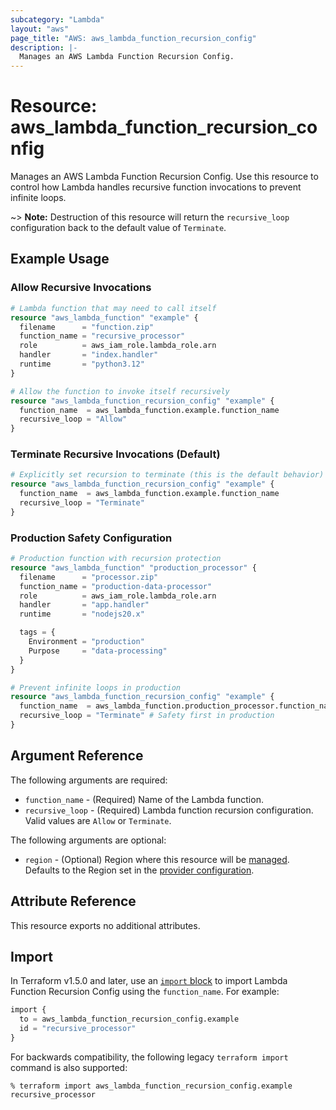 ```yaml
---
subcategory: "Lambda"
layout: "aws"
page_title: "AWS: aws_lambda_function_recursion_config"
description: |-
  Manages an AWS Lambda Function Recursion Config.
---
```


# Resource: aws_lambda_function_recursion_config

Manages an AWS Lambda Function Recursion Config. Use this resource to control how Lambda handles recursive function invocations to prevent infinite loops.

~> **Note:** Destruction of this resource will return the `recursive_loop` configuration back to the default value of `Terminate`.

## Example Usage

### Allow Recursive Invocations

```terraform
# Lambda function that may need to call itself
resource "aws_lambda_function" "example" {
  filename      = "function.zip"
  function_name = "recursive_processor"
  role          = aws_iam_role.lambda_role.arn
  handler       = "index.handler"
  runtime       = "python3.12"
}

# Allow the function to invoke itself recursively
resource "aws_lambda_function_recursion_config" "example" {
  function_name  = aws_lambda_function.example.function_name
  recursive_loop = "Allow"
}
```

### Terminate Recursive Invocations (Default)

```terraform
# Explicitly set recursion to terminate (this is the default behavior)
resource "aws_lambda_function_recursion_config" "example" {
  function_name  = aws_lambda_function.example.function_name
  recursive_loop = "Terminate"
}
```

### Production Safety Configuration

```terraform
# Production function with recursion protection
resource "aws_lambda_function" "production_processor" {
  filename      = "processor.zip"
  function_name = "production-data-processor"
  role          = aws_iam_role.lambda_role.arn
  handler       = "app.handler"
  runtime       = "nodejs20.x"

  tags = {
    Environment = "production"
    Purpose     = "data-processing"
  }
}

# Prevent infinite loops in production
resource "aws_lambda_function_recursion_config" "example" {
  function_name  = aws_lambda_function.production_processor.function_name
  recursive_loop = "Terminate" # Safety first in production
}
```

## Argument Reference

The following arguments are required:

* `function_name` - (Required) Name of the Lambda function.
* `recursive_loop` - (Required) Lambda function recursion configuration. Valid values are `Allow` or `Terminate`.

The following arguments are optional:

* `region` - (Optional) Region where this resource will be [managed](https://docs.aws.amazon.com/general/latest/gr/rande.html#regional-endpoints). Defaults to the Region set in the [provider configuration](https://registry.terraform.io/providers/hashicorp/aws/latest/docs#aws-configuration-reference).

## Attribute Reference

This resource exports no additional attributes.

## Import

In Terraform v1.5.0 and later, use an [`import` block](https://developer.hashicorp.com/terraform/language/import) to import Lambda Function Recursion Config using the `function_name`. For example:

```terraform
import {
  to = aws_lambda_function_recursion_config.example
  id = "recursive_processor"
}
```

For backwards compatibility, the following legacy `terraform import` command is also supported:

```console
% terraform import aws_lambda_function_recursion_config.example recursive_processor
```
